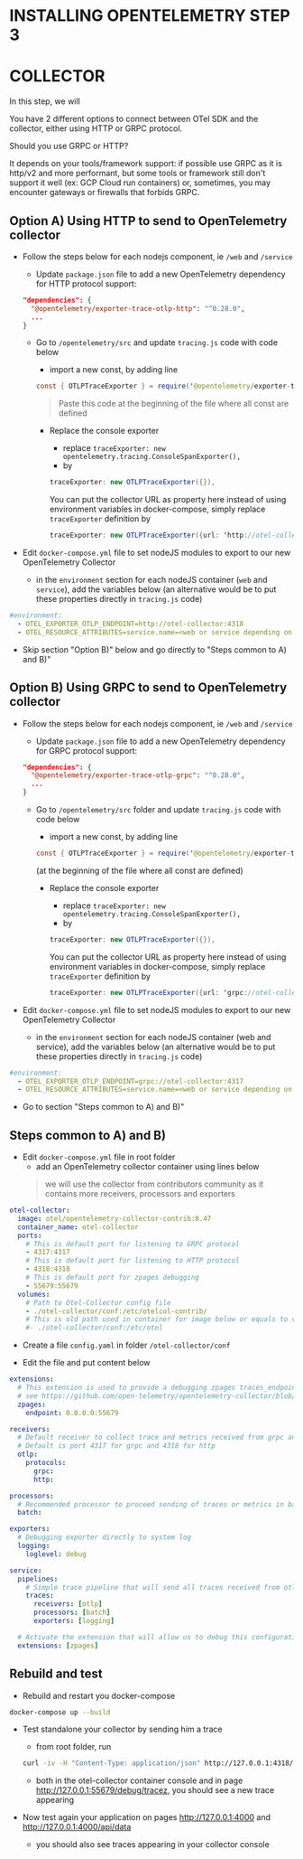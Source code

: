 # INSTALLING OPENTELEMETRY STEP 3

# COLLECTOR

In this step, we will

You have 2 different options to connect between OTel SDK and the collector, either using HTTP or GRPC protocol.

Should you use GRPC or HTTP?

It depends on your tools/framework support: if possible use GRPC as it is http/v2 and more performant, but some tools or framework still don't support it well (ex: GCP Cloud run containers) or, sometimes, you may encounter gateways or firewalls that forbids GRPC.


## Option A) Using HTTP to send to OpenTelemetry collector

- Follow the steps below for each nodejs component, ie `/web` and `/service`

  - Update `package.json` file to add a new OpenTelemetry dependency for HTTP protocol support:
  ```json
  "dependencies": {
    "@opentelemetry/exporter-trace-otlp-http": "^0.28.0",
    ...
  }
  ```

  - Go to `/opentelemetry/src` and update `tracing.js` code with code below
    - import a new const, by adding line
    ```java
    const { OTLPTraceExporter } = require('@opentelemetry/exporter-trace-otlp-http');
    ```
    > Paste this code at the beginning of the file where all const are defined

    - Replace the console exporter
      - replace `traceExporter: new opentelemetry.tracing.ConsoleSpanExporter(),`
      - by
      ```java
      traceExporter: new OTLPTraceExporter({}),
      ```
      You can put the collector URL as property here instead of using environment variables in docker-compose, simply replace `traceExporter` definition by

      ```java
      traceExporter: new OTLPTraceExporter({url: 'http://otel-collector:4318/v1/traces'}),
      ```

- Edit `docker-compose.yml` file to set nodeJS modules to export to our new OpenTelemetry Collector
  - in the `environment` section for each nodeJS container (`web` and `service`), add the variables below (an alternative would be to put these properties directly in `tracing.js` code)

```yaml
#environment:
  - OTEL_EXPORTER_OTLP_ENDPOINT=http://otel-collector:4318
  - OTEL_RESOURCE_ATTRIBUTES=service.name=<web or service depending on the container>
```

- Skip section "Option B)" below and go directly to "Steps common to A) and B)"


## Option B) Using GRPC to send to OpenTelemetry collector

- Follow the steps below for each nodejs component, ie `/web` and `/service`

  - Update `package.json` file to add a new OpenTelemetry dependency for GRPC protocol support:
  ```json
  "dependencies": {
    "@opentelemetry/exporter-trace-otlp-grpc": "^0.28.0",
    ...
  }
  ```

  - Go to `/opentelemetry/src` folder and update `tracing.js` code with code below
    - import a new const, by adding line
    ```java
    const { OTLPTraceExporter } = require('@opentelemetry/exporter-trace-otlp-grpc');
    ```
    (at the beginning of the file where all const are defined)

    - Replace the console exporter
      - replace `traceExporter: new opentelemetry.tracing.ConsoleSpanExporter(),`
      - by
      ```java
      traceExporter: new OTLPTraceExporter({}),
      ```
      You can put the collector URL as property here instead of using environment variables in docker-compose, simply replace `traceExporter` definition by

      ```java
      traceExporter: new OTLPTraceExporter({url: 'grpc://otel-collector:4317'}),
      ```

- Edit `docker-compose.yml` file to set nodeJS modules to export to our new OpenTelemetry Collector
  - in the `environment` section for each nodeJS container (web and service), add the variables below (an alternative would be to put these properties directly in `tracing.js` code)

```yaml
#environment:
  - OTEL_EXPORTER_OTLP_ENDPOINT=grpc://otel-collector:4317
  - OTEL_RESOURCE_ATTRIBUTES=service.name=<web or service depending on the container>
```

- Go to section "Steps common to A) and B)"


## Steps common to A) and B)

- Edit `docker-compose.yml` file in root folder
  - add an OpenTelemetry collector container using lines below
  > we will use the collector from contributors community as it contains more receivers, processors and exporters

```yaml
otel-collector:
  image: otel/opentelemetry-collector-contrib:0.47
  container_name: otel-collector
  ports:
    # This is default port for listening to GRPC protocol
    - 4317:4317
    # This is default port for listening to HTTP protocol
    - 4318:4318
    # This is default port for zpages debugging
    - 55679:55679
  volumes:
    # Path to Otel-Collector config file
    - ./otel-collector/conf:/etc/otelcol-contrib/
    # This is old path used in container for image below or equals to v0.40.0
    #- ./otel-collector/conf:/etc/otel
```

- Create a file `config.yaml` in folder `/otel-collector/conf`

- Edit the file and put content below
```yaml
extensions:
  # This extension is used to provide a debugging zpages traces_endpoint
  # see https://github.com/open-telemetry/opentelemetry-collector/blob/main/extension/zpagesextension/README.md for more details
  zpages:
    endpoint: 0.0.0.0:55679

receivers:
  # Default receiver to collect trace and metrics received from grpc and http protocols
  # Default is port 4317 for grpc and 4318 for http
  otlp:
    protocols:
      grpc:
      http:

processors:
  # Recommended processor to proceed sending of traces or metrics in batch mode (requires less resources)
  batch:

exporters:
  # Debugging exporter directly to system log
  logging:
    loglevel: debug

service:
  pipelines:
    # Simple trace pipeline that will send all traces received from otlp protocol to the logs in batch mode
    traces:
      receivers: [otlp]
      processors: [batch]
      exporters: [logging]

  # Activate the extension that will allow us to debug this configuration from the collector web interface on port 55679 by default
  extensions: [zpages]
```


## Rebuild and test

- Rebuild and restart you docker-compose
```bash
docker-compose up --build
```

- Test standalone your collector by sending him a trace
  - from root folder, run
  ```bash
  curl -iv -H "Content-Type: application/json" http://127.0.0.1:4318/v1/traces -d @./opentelemetry/test/small_data.json
  ```
  - both in the otel-collector container console and in page http://127.0.0.1:55679/debug/tracez, you should see a new trace appearing

- Now test again your application on pages http://127.0.0.1:4000 and http://127.0.0.1:4000/api/data
  - you should also see traces appearing in your collector console
